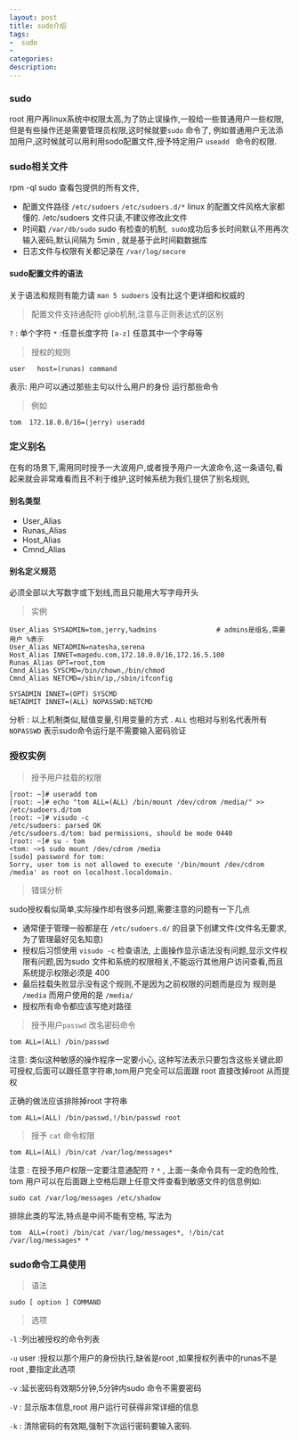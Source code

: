 ```yaml
---
layout: post
title: sudo介绍
tags:
-  sudo
-  
categories: 
description: 
---
```

### sudo
root 用户再linux系统中权限太高,为了防止误操作,一般给一些普通用户一些权限,但是有些操作还是需要管理员权限,这时候就要`sudo` 命令了, 例如普通用户无法添加用户,这时候就可以用利用sodo配置文件,授予特定用户 `useadd ` 命令的权限.

<!-- more -->

### sudo相关文件

rpm -ql sudo 查看包提供的所有文件,

+ 配置文件路径 `/etc/sudoers`  `/etc/sudoers.d/*`  linux 的配置文件风格大家都懂的. /etc/sudoers 文件只读,不建议修改此文件
+ 时间戳 `/var/db/sudo`  sudo 有检查的机制,` sudo`成功后多长时间默认不用再次输入密码,默认间隔为 5min ,  就是基于此时间戳数据库
+ 日志文件与权限有关都记录在 `/var/log/secure`

#### sudo配置文件的语法

关于语法和规则有能力请 `man 5 sudoers` 没有比这个更详细和权威的

> 配置文件支持通配符 glob机制,注意与正则表达式的区别

`?` : 单个字符 `*` :任意长度字符 `[a-z]` 任意其中一个字母等

> 授权的规则

```shell
user   host=(runas) command      
```

表示: 用户可以通过那些主句以什么用户的身份 运行那些命令

> 例如 

```shell
tom  172.18.0.0/16=(jerry) useradd
```

### 定义别名

在有的场景下,需用同时授予一大波用户,或者授予用户一大波命令,这一条语句,看起来就会非常难看而且不利于维护,这时候系统为我们,提供了别名规则,

#### 别名类型

+ User_Alias
+ Runas_Alias
+ Host_Alias
+ Cmnd_Alias

#### 别名定义规范

必须全部以大写数字或下划线,而且只能用大写字母开头

> 实例

```shell
User_Alias SYSADMIN=tom,jerry,%admins               # admins是组名,需要用户 %表示
User_Alias NETADMIN=natesha,serena
Host_Alias INNET=magedu.com,172.18.0.0/16,172.16.5.100
Runas_Alias OPT=root,tom
Cmnd_Alias SYSCMD=/bin/chown,/bin/chmod
Cmnd_Alias NETCMD=/sbin/ip,/sbin/ifconfig

SYSADMIN INNET=(OPT) SYSCMD             
NETADMIT INNET=(ALL) NOPASSWD:NETCMD
```

分析 : 以上机制类似,赋值变量,引用变量的方式 . `ALL` 也相对与别名代表所有 `NOPASSWD` 表示sudo命令运行是不需要输入密码验证 

### 授权实例

> 授予用户挂载的权限

```shell
[root: ~]# useradd tom
[root: ~]# echo "tom ALL=(ALL) /bin/mount /dev/cdrom /media/" >> /etc/sudoers.d/tom
[root: ~]# visudo -c
/etc/sudoers: parsed OK
/etc/sudoers.d/tom: bad permissions, should be mode 0440
[root: ~]# su - tom
<tom: ~>$ sudo mount /dev/cdrom /media
[sudo] password for tom: 
Sorry, user tom is not allowed to execute '/bin/mount /dev/cdrom /media' as root on localhost.localdomain.
```

> 错误分析

sudo授权看似简单,实际操作却有很多问题,需要注意的问题有一下几点

+ 通常便于管理一般都是在 `/etc/sudoers.d/` 的目录下创建文件(文件名无要求,为了管理最好见名知意)
+ 授权后习惯使用 `visudo -c` 检查语法, 上面操作显示语法没有问题,显示文件权限有问题,因为sudo 文件和系统的权限相关,不能运行其他用户访问查看,而且系统提示权限必须是 400
+ 最后挂载失败显示没有这个规则,不是因为之前权限的问题而是应为 规则是 `/media` 而用户使用的是 `/media/`
+ 授权所有命令都应该写绝对路径

> 授予用户`passwd` 改名密码命令

```shell
tom ALL=(ALL) /bin/passwd
```

注意: 类似这种敏感的操作程序一定要小心, 这种写法表示只要包含这些关键此即可授权,后面可以跟任意字符串,tom用户完全可以后面跟 root 直接改掉root 从而提权

正确的做法应该排除掉root 字符串

```shell
tom ALL=(ALL) /bin/passwd,!/bin/passwd root
```

> 授予 `cat`   命令权限

```shell
tom ALL=(ALL) /bin/cat /var/log/messages*
```

注意 : 在授予用户权限一定要注意通配符 `?` `*` , 上面一条命令具有一定的危险性, tom 用户可以在后面跟上空格后跟上任意文件查看到敏感文件的信息例如:

```shell
sudo cat /var/log/messages /etc/shadow        
```

排除此类的写法,特点是中间不能有空格, 写法为

```shell
tom  ALL=(root) /bin/cat /var/log/messages*, !/bin/cat /var/log/messages* *
```

### sudo命令工具使用

> 语法

```shell
sudo [ option ] COMMAND
```

> 选项

`-l` :列出被授权的命令列表

`-u` user :授权以那个用户的身份执行,缺省是root ,如果授权列表中的runas不是root ,要指定此选项

`-v` :延长密码有效期5分钟,5分钟内sudo 命令不需要密码

`-V`  : 显示版本信息,root 用户运行可获得非常详细的信息

`-k` : 清除密码的有效期,强制下次运行密码要输入密码.
